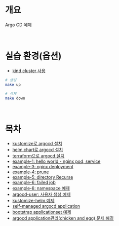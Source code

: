 # 개요
Argo CD 예제

<br />

# 실습 환경(옵션)
* [kind cluster 사용](./kind-cluster/)

```bash
# 생성
make up

# 삭제
make down
```

<br />

# 목차
* [kustomize로 argocd 설치](./install_argocd_with_kustomize)
* [helm chart로 argocd 설치](./install_argocd_with_helm/)
* [terraform으로 argocd 설치](./migraiton/terraform/as-is.tf)
* [example-1: hello world - nginx pod, service](./example-1/)
* [example-3: nginx deployment](./example-3/)
* [example-4: prune](./example-4/)
* [example-5: directory Recurse](./example-5/)
* [example-6: failed job](./example-5/)
* [example-8: namespace 예제](./example-8/)
* [argocd-user: 사용자 생성 예제](./argocd-user/)
* [kustomize-helm 예제](./kustomize-helm)
* [self-managed argocd application](./bootstrap/self-managed-applicaiton.yaml)
* [bootstrap applicationset 예제](./bootstrap/bootstrap-applicationset.yaml)
* [argocd application관리(chicken and egg) 문제 해결](./chicken_and_egg/)
